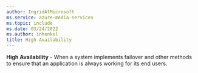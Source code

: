 ```yaml
---
author: IngridAtMicrosoft
ms.service: azure-media-services
ms.topic: include
ms.date: 03/24/2022
ms.author: inhenkel
title: High Availability
---
```


**High Availability** - When a system implements failover and other methods to ensure that an application is always working for its end users.
